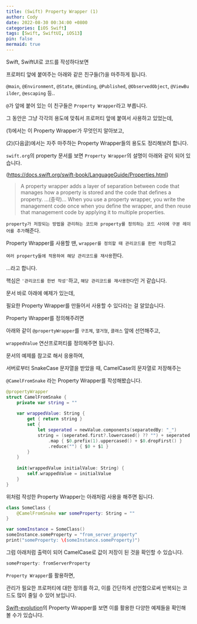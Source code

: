 ```yaml
---
title: (Swift) Property Wrapper (1)
author: Cody
date: 2022-08-30 00:34:00 +0800
categories: [iOS Swift]
tags: [Swift, SwiftUI, iOS13]
pin: false
mermaid: true
---
```

Swift, SwiftUI로 코드를 작성하다보면

프로퍼티 앞에 붙여주는 아래와 같은 친구들(?)을 마주하게 됩니다.

`@main`, `@Environment`, `@State`, `@Binding`, `@Published`, `@ObservedObject`, `@ViewBuilder`, `@escaping` 등..

`@`가 앞에 붙어 있는 이 친구들은 `Property Wrapper`라고 부릅니다.

그 동안은 그냥 각각의 용도에 맞춰서 프로퍼티 앞에 붙여서 사용하고 있었는데,

(1)에서는 이 Property Wrapper가 무엇인지 알아보고,

(2)(다음글)에서는 자주 마주하는 Property Wrapper들의 용도도 정리해보려 합니다.

`swift.org`의 property 문서를 보면 `Property Wrapper`의 설명이 아래와 같이 되어 있습니다.

(https://docs.swift.org/swift-book/LanguageGuide/Properties.html)

> A property wrapper adds a layer of separation between code that manages how a property is stored and the code that defines a property. ...(중략)... When you use a property wrapper, you write the management code once when you define the wrapper, and then reuse that management code by applying it to multiple properties.
> 

`property가 저장되는 방법을 관리하는 코드와 property를 정의하는 코드 사이에 구분 레이어를 추가`해준다.

Property Wrapper를 사용할 땐, `wrapper를 정의할 때 관리코드를 한번 작성`하고

`여러 property들에 적용하여 해당 관리코드를 재사용`한다.

...라고 합니다.

핵심은 `'관리코드를 한번 작성'`하고, `해당 관리코드를 재사용한다`인 거 같습니다.

문서 바로 아래에 예제가 있는데,

필요한 Property Wrapper를 만들어서 사용할 수 있다라는 걸 알았습니다.

Property Wrapper를 정의해주려면

아래와 같이 `@propertyWrapper`를 `구조체`, `열거형`, `클래스` 앞에 선언해주고,

`wrappedValue` 연산프로퍼티를 정의해주면 됩니다.

문서의 예제를 참고로 해서 응용하여,

서버로부터 SnakeCase 문자열을 받았을 때, CamelCase의 문자열로 저장해주는

`@CamelFromSnake` 라는 Property Wrapper를 작성해봤습니다.

```swift
@propertyWrapper
struct CamelFromSnake {
    private var string = ""
    
    var wrappedValue: String {
        get { return string }
        set {
            let seperated = newValue.components(separatedBy: "_")
            string = (seperated.first?.lowercased() ?? "") + seperated.dropFirst()
                .map { $0.prefix(1).uppercased() + $0.dropFirst() }
                .reduce("") { $0 + $1 }
        }
    }
    
    init(wrappedValue initialValue: String) {
        self.wrappedValue = initialValue
    }
}
```

위처럼 작성한 Property Wrapper는
아래처럼 사용을 해주면 됩니다.

```swift
class SomeClass {
    @CamelFromSnake var someProperty: String = ""
}

var someInstance = SomeClass()
someInstance.someProperty = "from_server_property"
print("someProperty: \(someInstance.someProperty)")
```

그럼 아래처럼 출력이 되어 CamelCase로 값이 저장이 된 것을 확인할 수 있습니다.

```swift
someProperty: fromServerProperty
```

`Property Wrapper`를 활용하면,

관리가 필요한 프로퍼티에 대한 정의를 하고, 이를 간단하게 선언함으로써 반복되는 코드도 많이 줄일 수 있어 보입니다.

[Swift-evolution](https://github.com/apple/swift-evolution/blob/main/proposals/0258-property-wrappers.md)의 Property Wrapper를 보면 이를 활용한 다양한 예제들을 확인해 볼 수가 있습니다.